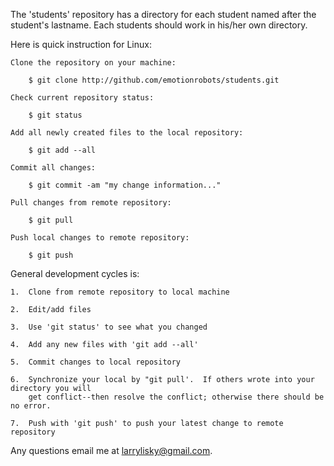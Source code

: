 
The 'students' repository has a directory for each student named after the student's lastname. 
Each students should work in his/her own directory.


Here is quick instruction for Linux:

	Clone the repository on your machine:

   		$ git clone http://github.com/emotionrobots/students.git

	Check current repository status:

   		$ git status

	Add all newly created files to the local repository:

		$ git add --all 

	Commit all changes:

		$ git commit -am "my change information..."

	Pull changes from remote repository:

		$ git pull  

	Push local changes to remote repository:

		$ git push


General development cycles is:

	1.  Clone from remote repository to local machine

	2.  Edit/add files

	3.  Use 'git status' to see what you changed

	4.  Add any new files with 'git add --all'

	5.  Commit changes to local repository

	6.  Synchronize your local by "git pull'.  If others wrote into your directory you will 
 	    get conflict--then resolve the conflict; otherwise there should be no error.

	7.  Push with 'git push' to push your latest change to remote repository       	

Any questions email me at larrylisky@gmail.com.

